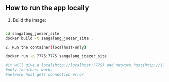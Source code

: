## How to run the app locally

1. Build the image:

```bash

cd sangalang_joezer_site
docker build -t sangalang_joezer_site .

2. Run the container(localhost-only)

docker run -p 7775:7775 sangalang_joezer_site

#it will give a local(http://localhost:7775) and network host(http://172.17.0.2:7775/)
#only localhost works
#network host gets connection error
